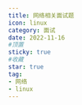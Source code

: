 ```yaml
---
title: 网络相关面试题
icon: linux
category: 面试
date: 2022-11-16
#顶置
sticky: true
#收藏
star: true
tag:
- 网络
- linux
---
```


